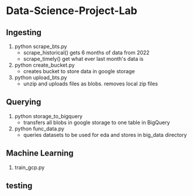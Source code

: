 # Data-Science-Project-Lab

## Ingesting
1. python scrape_bts.py
    * scrape_historical() gets 6 months of data from 2022
    * scrape_timely() get what ever last month's data is
2. python create_bucket.py
    * creates bucket to store data in google storage
3. python upload_bts.py
    * unzip and uploads files as blobs. removes local zip files

## Querying
1. python storage_to_bigquery
    * transfers all blobs in google storage to one table in BigQuery
3. python func_data.py
    * queries datasets to be used for eda and stores in big_data directory

## Machine Learning
1. train_gcp.py

## testing